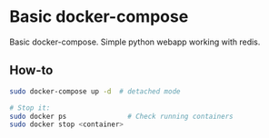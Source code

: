 # Basic docker-compose

Basic docker-compose. Simple python webapp working with redis.

## How-to

```bash
sudo docker-compose up -d  # detached mode

# Stop it:
sudo docker ps               # Check running containers
sudo docker stop <container>
```